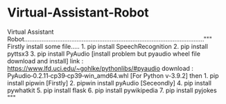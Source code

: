 # Virtual-Assistant-Robot
Virtual Assistant Robot.......................................................................................................""" Firstly install some file.....        1. pip install SpeechRecognition        2. pip install pyttsx3        3. pip install PyAudio  [install problem but pyaudio wheel file download and install]                         link :  https://www.lfd.uci.edu/~gohlke/pythonlibs/#pyaudio                         download : PyAudio‑0.2.11‑cp39‑cp39‑win_amd64.whl    [For Python v-3.9.2]                                         then             1. pip install pipwin  [Firstly]             2. pipwin install pyAudio [Seceondly]         4. pip install pywhatkit        5. pip install flask        6. pip install pywikipedia        7. pip install pyjokes """

